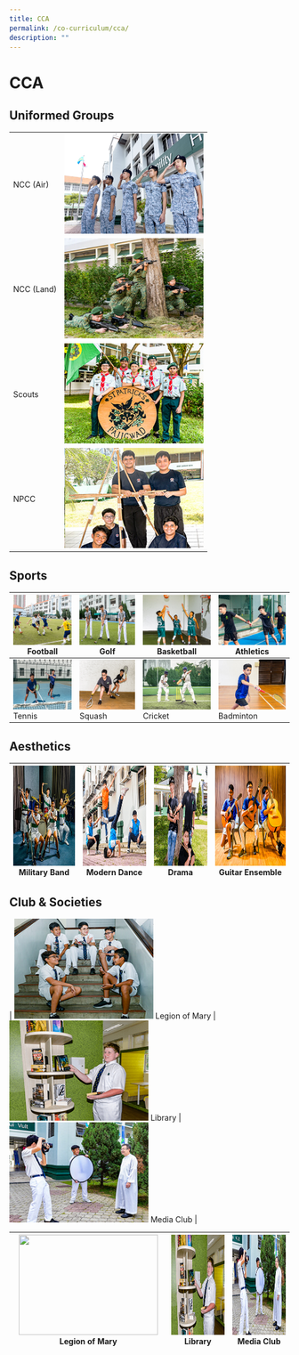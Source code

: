 ```yaml
---
title: CCA
permalink: /co-curriculum/cca/
description: ""
---
```

# CCA


## Uniformed Groups

|   |   | 
| -------- | -------- | 
| NCC (Air)     | <img src="images/Ncc_1.jpg" style="width:250px; height:180px">     | 
| NCC (Land)    | <img src="images/NCC%20(land).jpg" style="width:250px; height:180px"/>     | 
| Scouts     | <img src="/images/Scouts.jpg" style="width:250px; height:180px"/>     | 
| NPCC     | <img src="/images/NPCC.jpg" style="width:250px; height:180px"/>     | 

Sports
------

<img src="/images/football.jpg" style="width:250px; height:90px"/> Football  | <img src="/images/Golf.jpg" style="width:250px; height:90px"/> Golf | <img src="/images/Basketball.jpg" style="width:250px; height:90px"/> Basketball | <img src="/images/track%20n%20Field.jpg" style="width:250px; height:90px"/> Athletics |
|-----|-----|-----|-----|
| <img src="/images/tennis.jpg" style="width:250px; height:90px"/> Tennis  | <img src="/images/Squash.jpg" style="width:250px; height:90px"/> Squash | <img src="/images/Cricket.jpg" style="width:250px; height:90px"/> Cricket | <img src="/images/Badminton.jpg" style="width:250px; height:90px"/> Badminton |

Aesthetics
----------
| <img src="images/Military%20Band.jpg" style="width:250px; height:180px"/> Military Band  | <img src="images/dance.jpg" style="width:250px; height:180px"/> Modern Dance | <img src="/images/drama.jpg" style="width:250px; height:180px"/> Drama | <img src="/images/Guitar%20Ensemble.jpg" style="width:250px; height:180px"/> Guitar Ensemble |
|-----|-----|-----|-----|

Club & Societies
----------------

| <img src="images/legion%20of%20mary.jpg" style="width:250px; height:180px"/> Legion of Mary  | <img src="/images/Library.jpg" style="width:250px; height:180px"/> Library | <img src="/images/media%20and%20design.jpg" style="width:250px; height:180px"/> Media Club |

 <img src="/images/images/legion%20of%20mary.jpg" style="width:250px; height:180px"/> Legion of Mary  | <img src="/images/Library.jpg" style="width:250px; height:180px"/> Library | <img src="/images/media%20and%20design.jpg" style="width:250px; height:180px"/> Media Club | 
|-----|-----|-----|




